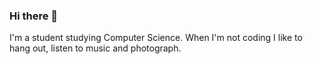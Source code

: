 ### Hi there 👋

I'm a student studying Computer Science. When I'm not coding I like to hang out, listen to music and photograph.

